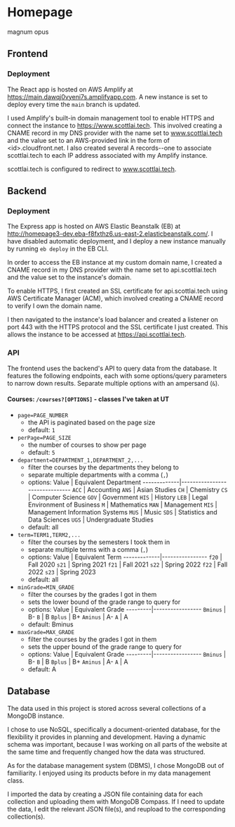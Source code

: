 # Homepage
magnum opus

## Frontend
### Deployment
The React app is hosted on AWS Amplify at https://main.dawqj0vyeni7s.amplifyapp.com.
A new instance is set to deploy every time the `main` branch is updated.

I used Amplify's built-in domain management tool to enable HTTPS and connect the instance to https://www.scottlai.tech.
This involved creating a CNAME record in my DNS provider with the name set to www.scottlai.tech and the value set to an AWS-provided link in the form of \<id>.cloudfront.net.
I also created several A records--one to associate scottlai.tech to each IP address associated with my Amplify instance.

scottlai.tech is configured to redirect to www.scottlai.tech.

## Backend
### Deployment
The Express app is hosted on AWS Elastic Beanstalk (EB) at http://homepage3-dev.eba-f8fxthz6.us-east-2.elasticbeanstalk.com/.
I have disabled automatic deployment, and I deploy a new instance manually by running `eb deploy` in the EB CLI.

In order to access the EB instance at my custom domain name, I created a CNAME record in my DNS provider with the name set to api.scottlai.tech and the value set to the instance's domain.

To enable HTTPS, I first created an SSL certificate for api.scottlai.tech using AWS Certificate Manager (ACM), which involved creating a CNAME record to verify I own the domain name.

I then navigated to the instance's load balancer and created a listener on port 443 with the HTTPS protocol and the SSL certificate I just created.
This allows the instance to be accessed at https://api.scottlai.tech.

### API
The frontend uses the backend's API to query data from the database.
It features the following endpoints, each with some options/query parameters to narrow down results. Separate multiple options with an ampersand (`&`).

#### Courses: `/courses?[OPTIONS]` - classes I've taken at UT
* `page=PAGE_NUMBER`
    * the API is paginated based on the page size
    * default: `1`
* `perPage=PAGE_SIZE`
    * the number of courses to show per page
    * default: `5`
* `department=DEPARTMENT_1,DEPARTMENT_2,...`
    * filter the courses by the departments they belong to
    * separate multiple departments with a comma (`,`)
    * options:
        Value        | Equivalent Department
        -------------|-------------------------------
        `ACC`        | Accounting
        `ANS`        | Asian Studies
        `CH`         | Chemistry
        `CS`         | Computer Science
        `GOV`        | Government
        `HIS`        | History
        `LEB`        | Legal Environment of Business
        `M`          | Mathematics
        `MAN`        | Management
        `MIS`        | Management Information Systems
        `MUS`        | Music
        `SDS`        | Statistics and Data Sciences
        `UGS`        | Undergraduate Studies
    * default: all
* `term=TERM1,TERM2,...`
    * filter the courses by the semesters I took them in
    * separate multiple terms with a comma (`,`)
    * options:
        Value        | Equivalent Term
        -------------|----------------
        `f20`        | Fall 2020
        `s21`        | Spring 2021
        `f21`        | Fall 2021
        `s22`        | Spring 2022
        `f22`        | Fall 2022
        `s23`        | Spring 2023
    * default: all
* `minGrade=MIN_GRADE`
    * filter the courses by the grades I got in them
    * sets the lower bound of the grade range to query for
    * options:
        Value    | Equivalent Grade
        ---------|-----------------
        `Bminus` | B-
        `B`      | B
        `Bplus`  | B+
        `Aminus` | A-
        `A`      | A
    * default: Bminus
* `maxGrade=MAX_GRADE`
    * filter the courses by the grades I got in them
    * sets the upper bound of the grade range to query for
    * options:
        Value    | Equivalent Grade
        ---------|-----------------
        `Bminus` | B-
        `B`      | B
        `Bplus`  | B+
        `Aminus` | A-
        `A`      | A
    * default: A

## Database
The data used in this project is stored across several collections of a MongoDB instance.

I chose to use NoSQL, specifically a document-oriented database, for the flexibility it provides in planning and development. Having a dynamic schema was important, because I was working on all parts of the website at the same time and frequently changed how the data was structured.

As for the database management system (DBMS), I chose MongoDB out of familiarity. I enjoyed using its products before in my data management class.

I imported the data by creating a JSON file containing data for each collection and uploading them with MongoDB Compass. If I need to update the data, I edit the relevant JSON file(s), and reupload to the corresponding collection(s).
